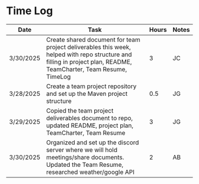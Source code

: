# Time Log

| Date      | Task                                                                                                                                                              | Hours | Notes |
|-----------|-------------------------------------------------------------------------------------------------------------------------------------------------------------------|-------|-------|
| 3/30/2025 | Create shared document for team project deliverables this week, helped with repo structure and filling in project plan, README, TeamCharter, Team Resume, TimeLog | 3     | JC    |
| 3/28/2025 | Create a team project repository and set up the Maven project structure                                                                                           | 0.5   | JG    |
| 3/29/2025 | Copied the team project deliverables document to repo, updated README, project plan, TeamCharter, Team Resume                                                     | 3     | JG    |
| 3/30/2025 | Organized and set up the discord server where we will hold meetings/share documents. Updated the Team Resume, researched weather/google API                       | 2     | AB    |